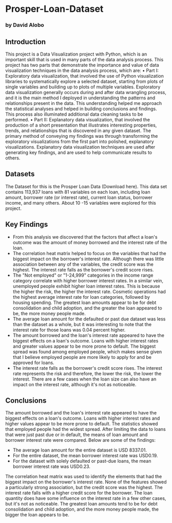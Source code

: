 # Prosper-Loan-Dataset
### by David Alobo

## Introduction

This project is a Data Visualization project with Python, which is an important skill that is used in many parts of the data analysis process. This project has two parts that demonstrate the importance and value of data visualization techniques in the data analysis process, which are:
•	Part I: Exploratory data visualization, that involved the use of Python visualization libraries to systematically explore a selected dataset, starting from plots of single variables and building up to plots of multiple variables. Exploratory data visualization generally occurs during and after data wrangling process, and it is the main method I deployed in understanding the patterns and relationships present in the data. This understanding helped me approach the statistical analyses and helped in building conclusions and findings. This process also illuminated additional data cleaning tasks to be performed.
•	Part II: Explanatory data visualization, that involved the production of a short presentation that illustrates interesting properties, trends, and relationships that is discovered in any given dataset. The primary method of conveying my findings was through transforming the exploratory visualizations from the first part into polished, explanatory visualizations. Explanatory data visualization techniques are used after generating key findings, and are used to help communicate results to others.

## Datasets

The Dataset for this is the Prosper Loan Data (Download here). This data set contains 113,937 loans with 81 variables on each loan, including loan amount, borrower rate (or interest rate), current loan status, borrower income, and many others. About 10 -15 variables were explored for this project.

## Key Findings

- From this analysis we discovered that the factors that affect a loan's outcome was the amount of money borrowed and the interest rate of the loan.
- The correlation heat matrix helped to focus on the variables that had the biggest impact on the borrower's interest rate. Although there was little association between any of the variables, the credit score was the highest. The interest rate falls as the borrower's credit score rises.
- The "Not employed" or "1-24,999" categories in the income range category correlate with higher borrower interest rates. In a similar vein, unemployed people exhibit higher loan interest rates. This is because the higher the risk, the higher the interest rate. Cosmetic operations had the highest average interest rate for loan categories, followed by housing spending. The greatest loan amounts appear to be for debt consolidation and child adoption, and the greater the loan appeared to be, the more money people made.
- The average loan amount for the defaulted or past due dataset was less than the dataset as a whole, but it was interesting to note that the interest rate for those loans was 0.04 percent higher.
- The amount borrowed and the loan's interest rate appeared to have the biggest effects on a loan's outcome. Loans with higher interest rates and greater values appear to be more prone to default. The biggest spread was found among employed people, which makes sense given that I believe employed people are more likely to apply for and be approved for loans.
- The interest rate falls as the borrower's credit score rises. The interest rate represents the risk and therefore, the lower the risk, the lower the interest. There are a few cases when the loan size can also have an impact on the interest rate, although it's not as noticeable.

## Conclusions

The amount borrowed and the loan's interest rate appeared to have the biggest effects on a loan's outcome. Loans with higher interest rates and higher values appear to be more prone to default. The statistics showed that employed people had the widest spread. After limiting the data to loans that were just past due or in default, the means of loan amount and borrower interest rate were compared. Below are some of the findings:

- The average loan amount for the entire dataset is USD 8337.01.
- For the entire dataset, the mean borrower interest rate was USD0.19.
- For the dataset with solely defaulted or past-due loans, the mean borrower interest rate was USD0.23.

The correlation heat matrix was used to identify the elements that had the biggest impact on the borrower's interest rate. None of the features showed a particularly strong association, but the credit score was the highest. The interest rate falls with a higher credit score for the borrower. The loan quantity does have some influence on the interest rate in a few other cases, but it's not as noticeable.
The greatest loan amounts tend to be for debt consolidation and child adoption, and the more money people made, the bigger the loan appears to be.
